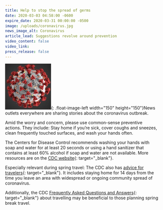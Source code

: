 ```yaml
---
title: Help to stop the spread of germs
date: 2020-03-03 04:58:00 -0600
expire_date: 2020-03-31 00:00:00 -0500
image: /uploads/coronavirus.jpg
news_image_alt: Coronavirus
article_lead: Suggestions revolve around prevention
video_content: false
video_link:
press_release: false
---
```


![](/uploads/coronavirus.jpg){: .float-image-left width="150" height="150"}News outlets everywhere are sharing stories about the coronavirus outbreak.

Amid the worry and concern, please use common-sense preventive actions. They include: Stay home if you’re sick, cover coughs and sneezes, clean frequently touched surfaces, and wash your hands often.

The Centers for Disease Control recommends washing your hands with soap and water for at least 20 seconds or using a hand sanitizer that contains at least 60% alcohol if soap and water are not available. More resources are on the [CDC website](https://www.cdc.gov/coronavirus/2019-ncov/community/index.html){: target="_blank"}.

Especially relevant during spring travel: The CDC also has [advice for travelers](https://www.cdc.gov/coronavirus/2019-ncov/travelers/after-travel-precautions.html){: target="_blank"}. It includes staying home for 14 days from the time you leave an area with widespread or ongoing community spread of coronavirus.

Additionally, the CDC&nbsp;[Frequently Asked Questions and Answers](https://www.cdc.gov/coronavirus/2019-ncov/travelers/faqs.html){: target="_blank"} about travelling may be beneficial to those planning spring break travel.

&nbsp;